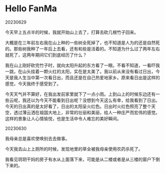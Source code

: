 # Hello FanMa 

20230629

今天早上五点半的时候，我就开始山上去了，打算去砍几根竹子回来。

大概是在三年前左右我在山上种的一些树全死掉了，也不知道是人为的还是自然死的。那些树我种了一年后上去看，还有和些是活着的。不知道为什么过了两年左右就死了，这两年期间它们到底经历了什么？

我在山上刚好砍完竹子时，就向太阳升起的东方看了一眼。不看不知道，一看吓我一跳，在山头挂着一颗火红的太阳，实在是太美了。我以前从来没有看过日出，今天是我人生当中第一次看日出，而且还是在自己热爱地家乡。原来看日出是这样的感觉，今天我终于感受到了。

今天天气并不算好，在我出发前家里就下了一点小雨。上到山上的时候东边还有一些云呢，我还以为今天不能看到日出呢？没想到今天这么有幸，给我看到了日出。今天的日出真的是太好看了，日出的太阳呈火红色。日出时火红色照亮了整个天空，透过薄云洒在祖国大地上，非常的壮丽和美丽，给人一种庄严而宏伟的感觉。这样的景象让人心情愉悦，也是生活中令人难忘的美好瞬间。


20230630

我母亲总是喜欢使唤别去去做事。


今天我去山上上厕所的时候，发现地里的草全被我母亲使用农药杀死了。


我看见玥玥干妈的房子有水从上面落下来，可能是从二楼或者是从三楼的窗户下倒下来的。